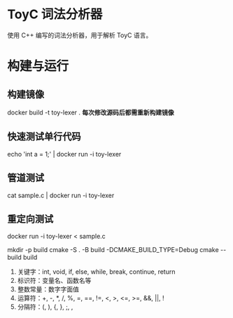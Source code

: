 # ToyC 词法分析器
使用 C++ 编写的词法分析器，用于解析 ToyC 语言。

# 构建与运行

## 构建镜像
docker build -t toy-lexer .
**每次修改源码后都需重新构建镜像**

## 快速测试单行代码
echo 'int a = 1;' | docker run -i toy-lexer

## 管道测试
cat sample.c | docker run -i toy-lexer

## 重定向测试
docker run -i toy-lexer < sample.c

mkdir -p build
cmake -S . -B build -DCMAKE_BUILD_TYPE=Debug
cmake --build build

1. 关键字：int, void, if, else, while, break, continue, return
2. 标识符：变量名、函数名等
3. 整数常量：数字字面值
4. 运算符：+, -, *, /, %, =, ==, !=, <, >, <=, >=, &&, ||, !
5. 分隔符：(, ), {, }, ;, ,